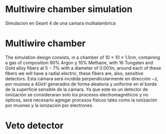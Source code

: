 # Multiwire chamber simulation
Simulacion en Geant 4 de una camara multialambrica

# Multiwire chamber
The simulation design consists, in a chamber of $10$ × $10$ × $1.1cm$, containing a gas of composition $90\%$ Argon y $10\%$ Methane, with 16 Tungsten and Gold alloy fibers at $5-7\%$ with a diameter of $0.001in$, around each of these fibers we will have a radial electric, these fibers are, also, sensitive detectors. Esta cámara será incidida perpendicularmente en dirección $-z$, por muones a $4GeV$ generados de forma aleatoria y uniforme en el borde de la superficie sensible de la cámara. Ya que este es un detector de ionización se consideraran solo los procesos electromagnéticos y no ópticos, será necesario agregar procesos físicos tales como la ionización por muones y la ionización por electrones.



# Veto detector
